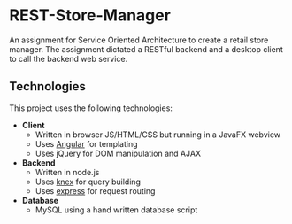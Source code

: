 # REST-Store-Manager
An assignment for Service Oriented Architecture to create a retail store manager. The assignment dictated a RESTful backend and a desktop client to call the backend web service.

## Technologies
This project uses the following technologies:
- **Client**
  - Written in browser JS/HTML/CSS but running in a JavaFX webview
  - Uses [Angular](https://angularjs.org/) for templating
  - Uses jQuery for DOM manipulation and AJAX
- **Backend** 
  - Written in node.js
  - Uses [knex](http://knexjs.org/) for query building
  - Uses [express](https://expressjs.com/) for request routing
- **Database**
  - MySQL using a hand written database script

